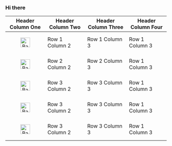### Hi there 

| Header Column One | Header Column Two | Header Column Three | Header Column Four |
|-------------------|-------------------|---------------------|--------------------|
|<p align="center"><img src="https://cdn.worldvectorlogo.com/logos/django.svg" alt="Backend1" width="30" height="30"/></p>| Row 1 Column 2 | Row 1 Column 3 | Row 1 Column 3 |
|<p align="center"><img src="https://cdn.worldvectorlogo.com/logos/fastapi.svg" alt="Backend1" width="30" height="30"/></p>| Row 2 Column 2 | Row 2 Column 3 | Row 1 Column 3 |
|<p align="center"><img src="https://cdn.worldvectorlogo.com/logos/python-5.svg" alt="Backend1" width="30" height="30"/></p>| Row 3 Column 2 | Row 3 Column 3 | Row 1 Column 3 |
|<p align="center"><img src="https://cdn.worldvectorlogo.com/logos/flask-9.svg" alt="Backend1" width="30" height="30"/></p>| Row 3 Column 2 | Row 3 Column 3 | Row 1 Column 3 |
|<p align="center"><img src="https://cdn.worldvectorlogo.com/logos/ruby.svg" alt="Backend1" width="30" height="30"/></p>| Row 3 Column 2 | Row 3 Column 3 | Row 1 Column 3 |

